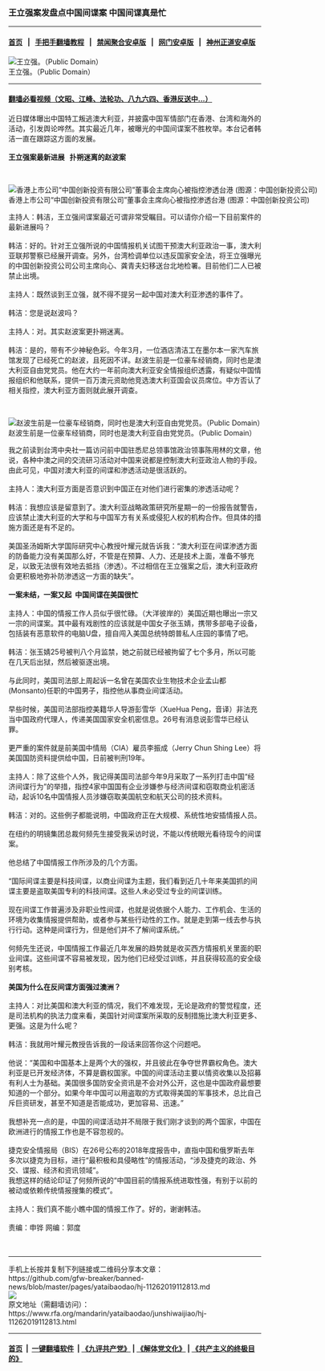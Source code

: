 ### 王立强案发盘点中国间谍案  中国间谍真是忙
------------------------

#### [首页](https://github.com/gfw-breaker/banned-news/blob/master/README.md) &nbsp;&nbsp;|&nbsp;&nbsp; [手把手翻墙教程](https://github.com/gfw-breaker/guides/wiki) &nbsp;&nbsp;|&nbsp;&nbsp; [禁闻聚合安卓版](https://github.com/gfw-breaker/bn-android) &nbsp;&nbsp;|&nbsp;&nbsp; [网门安卓版](https://github.com/oGate2/oGate) &nbsp;&nbsp;|&nbsp;&nbsp; [神州正道安卓版](https://github.com/SzzdOgate/update) 



<div id="headerimg">
 <img alt="王立强。（Public Domain）" src="https://www.rfa.org/mandarin/yataibaodao/junshiwaijiao/hj-11262019112813.html/1bb7b1fc92f949c620fb1c740b178c11-600x400.jpg/image" title="王立强。（Public Domain）"/>
 <div id="headerimgcontents">
  <div id="headerimgcaption">
   <span>
    王立强。（Public Domain）
   </span>
   <!-- zoomattribute -->
  </div>
  <!-- headerimgcaption -->
 </div>
 <!-- headerimagecontents -->
</div>

<hr/>


#### [翻墙必看视频（文昭、江峰、法轮功、八九六四、香港反送中...）](https://github.com/gfw-breaker/banned-news/blob/master/pages/links.md)

<div id="storytext">
 <div>
  <div class="slot_header">
  </div>
 </div>
 <p>
  近日媒体曝出中国特工叛逃澳大利亚，并披露中国军情部门在香港、台湾和海外的活动，引发舆论哗然。其实最近几年，被曝光的中国间谍案不胜枚举。本台记者韩洁一直在跟踪这方面的发展。
  <br/>
  <br/>
  <b>
   王立强案最新进展   扑朔迷离的赵波案
  </b>
 </p>
 <p>
  <b>
  </b>
  <br/>
  <div class="image-inline captioned" style="width:622px;">
   <div style="width:622px;">
    <img alt="香港上市公司“中国创新投资有限公司”董事会主席向心被指控渗透台港 (图源：中国创新投资公司)" src="https://www.rfa.org/mandarin/yataibaodao/gangtai/hcm1-11262019104411.html/54115fc35b987db2.jpg" title="香港上市公司“中国创新投资有限公司”董事会主席向心被指控渗透台港 (图源：中国创新投资公司)"/>
   </div>
   <div class="image-caption">
    <span style="width:622px;">
     香港上市公司“中国创新投资有限公司”董事会主席向心被指控渗透台港 (图源：中国创新投资公司)
    </span>
    <span class="copyright">
    </span>
   </div>
  </div>
 </p>
 <p>
  主持人：韩洁，王立强间谍案最近可谓非常受瞩目。可以请你介绍一下目前案件的最新进展吗？
  <br/>
  <br/>
  韩洁：好的。针对王立强所说的中国情报机关试图干预澳大利亚政治一事，澳大利亚联邦警察已经展开调查。另外，台湾检调单位以违反国家安全法，将王立强曝光的中国创新投资公司公司主席向心、龚青夫妇移送台北地检署。目前他们二人已被禁止出境。
  <br/>
  <br/>
  主持人：既然谈到王立强，就不得不提另一起中国对澳大利亚渗透的事件了。
  <br/>
  <br/>
  韩洁：您是说赵波吗？
  <br/>
  <br/>
  主持人：对。其实赵波案更扑朔迷离。
  <br/>
  <br/>
  韩洁：是的，带有不少神秘色彩。今年3月，一位酒店清洁工在墨尔本一家汽车旅馆发现了已经死亡的赵波，且死因不详。赵波生前是一位豪车经销商，同时也是澳大利亚自由党党员。他在大约一年前向澳大利亚安全情报组织透露，有疑似中国情报组织和他联系，提供一百万澳元资助他竞选澳大利亚国会议员席位。中方否认了相关指控，澳大利亚方面则就此展开调查。
 </p>
 <p>
  <br/>
  <div class="image-inline captioned" style="width:622px;">
   <div style="width:622px;">
    <img alt="赵波生前是一位豪车经销商，同时也是澳大利亚自由党党员。（Public Domain）" src="https://www.rfa.org/mandarin/yataibaodao/junshiwaijiao/hj-11262019112813.html/20191124_CH_8d996ce2.jpg" title="赵波生前是一位豪车经销商，同时也是澳大利亚自由党党员。（Public Domain）"/>
   </div>
   <div class="image-caption">
    <span style="width:622px;">
     赵波生前是一位豪车经销商，同时也是澳大利亚自由党党员。（Public Domain）
    </span>
    <span class="copyright">
    </span>
   </div>
  </div>
 </p>
 <p>
  我之前读到台湾中央社一篇访问前中国驻悉尼总领事馆政治领事陈用林的文章，他说，各种中澳之间的交流研习活动对中国来说都是控制澳大利亚政治人物的手段。由此可见，中国对澳大利亚的间谍和渗透活动是很活跃的。
  <br/>
  <br/>
  主持人：澳大利亚方面是否意识到中国正在对他们进行密集的渗透活动呢？
  <br/>
  <br/>
  韩洁：我想应该是留意到了。澳大利亚战略政策研究所星期一的一份报告就警告，应该禁止澳大利亚的大学和与中国军方有关系或侵犯人权的机构合作。但具体的措施方面还是有不足的。
  <br/>
  <br/>
  美国圣汤姆斯大学国际研究中心教授叶耀元就告诉我：“澳大利亚在间谍渗透方面的防备能力没有美国那么好，不管是在预算、人力、还是技术上面，准备不够充足，以致无法很有效地去抵挡（渗透）。不过相信在王立强案之后，澳大利亚政府会更积极地弥补防渗透这一方面的缺失”。
  <br/>
  <b>
   <br/>
   一案未结，一案又起  中国间谍在美国很忙
  </b>
  <br/>
  <br/>
  主持人：中国的情报工作人员似乎很忙碌。（大洋彼岸的）美国近期也曝出一宗又一宗的间谍案。其中最有戏剧性的应该就是中国女子张玉婧，携带多部电子设备，包括装有恶意软件的电脑U盘，擅自闯入美国总统特朗普私人庄园的事情了吧。
  <br/>
  <br/>
  韩洁：张玉婧25号被判八个月监禁，她之前就已经被拘留了七个多月，所以可能在几天后出狱，然后被驱逐出境。
  <br/>
  <br/>
  与此同时，美国司法部上周起诉一名曾在美国农业生物技术企业孟山都(Monsanto)任职的中国男子，指控他从事商业间谍活动。
  <br/>
  <br/>
  早些时候，美国司法部指控美籍华人导游彭雪华（XueHua Peng，音译）非法充当中国政府代理人，传递美国国家安全机密信息。26号有消息说彭雪华已经认罪。
  <br/>
  <br/>
  更严重的案件就是前美国中情局（CIA）雇员李振成（Jerry Chun Shing Lee）将美国国防资料提供给中国，日前被判刑19年。
  <br/>
  <br/>
  主持人：除了这些个人外，我记得美国司法部今年9月采取了一系列打击中国“经济间谍行为”的举措，指控4家中国国有企业涉嫌参与经济间谍和窃取商业机密活动，起诉10名中国情报人员涉嫌窃取美国航空和航天公司的技术资料。
  <br/>
  <br/>
  韩洁：对的。这些例子都能说明，中国政府正在大规模、系统性地安插情报人员。
  <br/>
  <br/>
  在纽约的明镜集团总裁何频先生接受我采访时说，不能以传统眼光看待现今的间谍案。
  <br/>
  <br/>
  他总结了中国情报工作所涉及的几个方面。
  <br/>
  <br/>
  “国际间谍主要是科技间谍，以商业间谍为主题，我们看到近几十年来美国抓的间谍主要是盗取美国专利的科技间谍。这些人未必受过专业的间谍训练。
  <br/>
  <br/>
  现在间谍工作普遍涉及非职业性间谍，也就是说依据个人能力、工作机会、生活的环境为收集情报提供帮助，或者参与某些行动性的工作。就是走到第一线去参与执行行动。这种是间谍行为，但是他们并不了解间谍系统。”
  <br/>
  <br/>
  何频先生还说，中国情报工作最近几年发展的趋势就是收买西方情报机关里面的职业间谍。这些间谍不容易被发现，因为他们已经受过训练，并且获得较高的安全级别考核。
  <br/>
  <br/>
  <b>
   美国为什么在反间谍方面强过澳洲？
  </b>
  <br/>
  <br/>
  主持人：对比美国和澳大利亚的情况，我们不难发现，无论是政府的警觉程度，还是司法机构的执法力度来看，美国针对间谍案所采取的反制措施比澳大利亚更多、更强。这是为什么呢？
  <br/>
  <br/>
  韩洁：我就用叶耀元教授告诉我的一段话来回答你这个问题吧。
  <br/>
  <br/>
  他说：“美国和中国基本上是两个大的强权，并且彼此在争夺世界霸权角色。澳大利亚是已开发经济体，不算是霸权国家。中国的间谍活动主要以情资收集以及招募有利人士为基础。美国很多国防安全资讯是不会对外公开，这也是中国政府最想要知道的一个部分。如果今年中国可以用盗取的方式取得美国的军事技术，总比自己斥巨资研发，甚至不知道是否能成功，更加容易、迅速。”
  <br/>
  <br/>
  我想补充一点的是，中国的间谍活动并不局限于我们刚才谈到的两个国家，中国在欧洲进行的情报工作也是不容忽视的。
  <br/>
  <br/>
  捷克安全情报局（BIS）在26号公布的2018年度报告中，直指中国和俄罗斯去年多次以捷克为目标，进行“最积极和具侵略性”的情报活动，“涉及捷克的政治、外交、谍报、经济和资讯领域”。
  <br/>
  我想这样的结论印证了何频所说的“中国目前的情报系统进取性强，有别于以前的被动或依赖传统情报搜集的模式”。
  <br/>
  <br/>
  主持人：我们真不能小瞧中国的情报工作了。好的，谢谢韩洁。
  <br/>
  <br/>
  责编：申铧 网编：郭度
  <br/>
  <br/>
  <br/>
 </p>
</div>

<hr/>
手机上长按并复制下列链接或二维码分享本文章：<br/>
https://github.com/gfw-breaker/banned-news/blob/master/pages/yataibaodao/hj-11262019112813.md <br/>
<a href='https://github.com/gfw-breaker/banned-news/blob/master/pages/yataibaodao/hj-11262019112813.md'><img src='https://github.com/gfw-breaker/banned-news/blob/master/pages/yataibaodao/hj-11262019112813.md.png'/></a> <br/>
原文地址（需翻墙访问）：https://www.rfa.org/mandarin/yataibaodao/junshiwaijiao/hj-11262019112813.html


------------------------
#### [首页](https://github.com/gfw-breaker/banned-news/blob/master/README.md) &nbsp;|&nbsp; [一键翻墙软件](https://github.com/gfw-breaker/nogfw/blob/master/README.md) &nbsp;| [《九评共产党》](https://github.com/gfw-breaker/9ping.md/blob/master/README.md#九评之一评共产党是什么) | [《解体党文化》](https://github.com/gfw-breaker/jtdwh.md/blob/master/README.md) | [《共产主义的终极目的》](https://github.com/gfw-breaker/gczydzjmd.md/blob/master/README.md)


<img src='http://gfw-breaker.win/banned-news/pages/yataibaodao/hj-11262019112813.md' width='0px' height='0px'/>